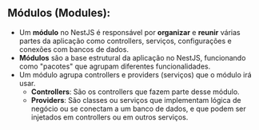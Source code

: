 ## Módulos (Modules):

- Um **módulo** no NestJS é responsável por **organizar** e **reunir** várias partes da aplicação como controllers, serviços, configurações e conexões com bancos de dados.
- **Módulos** são a base estrutural da aplicação no NestJS, funcionando como "pacotes" que agrupam diferentes funcionalidades.
- Um módulo agrupa controllers e providers (serviços) que o módulo irá usar.
  - **Controllers**: São os controllers que fazem parte desse módulo.
  - **Providers**: São classes ou serviços que implementam lógica de negócio ou se conectam a um banco de dados, e que podem ser injetados em controllers ou em outros serviços.
